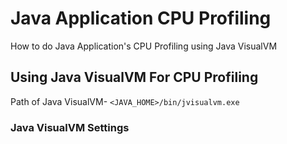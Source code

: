 # Java Application CPU Profiling
How to do Java Application's CPU Profiling using Java VisualVM

## Using Java VisualVM For CPU Profiling

Path of Java VisualVM- `<JAVA_HOME>/bin/jvisualvm.exe`

### Java VisualVM Settings

